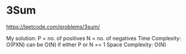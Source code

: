# 3Sum
https://leetcode.com/problems/3sum/

My solution: 
P = no. of positives
N = no. of negatives
Time Complexity: O(PXN)
can be O(N) if either P or N == 1
Space Complexity: O(N)
